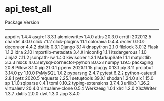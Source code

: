 # api_test_all
Package            Version
------------------ ----------
appdirs                1.4.4
asgiref                3.3.1
atomicwrites           1.4.0
attrs                  20.3.0
certifi                2020.12.5
chardet                4.0.0
click                  7.1.2
click-plugins          1.1.1
colorama               0.4.4
cycler                 0.10.0
decorator              4.4.2
distlib                0.3.1
Django                 3.1.4
dnspython              2.1.0
filelock               3.0.12
Flask                  1.1.2
idna                   2.10
importlib-metadata     3.4.0
iniconfig              1.1.1
itsdangerous           1.1.0
Jinja2                 2.11.2
jsonpath-rw            1.4.0
kiwisolver             1.3.1
MarkupSafe             1.1.1
matplotlib             3.3.3
mock                   4.0.3
mysql-connector-python 8.0.23
numpy                  1.19.5
packaging              20.8
Pillow                 8.1.0
pip                    21.0.1
pipenv                 2020.11.15
pluggy                 0.13.1
ply                    3.11
protobuf               3.14.0
py                     1.10.0
PyMySQL                1.0.2
pyparsing              2.4.7
pytest                 6.2.2
python-dateutil        2.8.1
pytz                   2020.5
requests               2.25.1
setuptools             39.0.1
shodan                 1.24.0
six                    1.15.0
sp                     1.1.0
sqlparse               0.4.1
toml                   0.10.2
typing-extensions      3.7.4.3
urllib3                1.26.2
virtualenv             20.4.0
virtualenv-clone       0.5.4
Werkzeug               1.0.1
xlrd                   1.2.0
XlsxWriter             1.3.7
xlutils                2.0.0
xlwt                   1.3.0
zipp                   3.4.0


